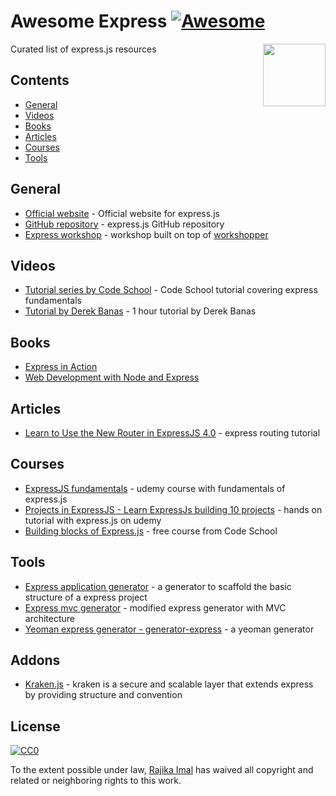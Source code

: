 # Awesome Express [![Awesome](https://cdn.rawgit.com/sindresorhus/awesome/d7305f38d29fed78fa85652e3a63e154dd8e8829/media/badge.svg)](https://github.com/sindresorhus/awesome)

[<img src="https://camo.githubusercontent.com/fc61dcbdb7a6e49d3adecc12194b24ab20dfa25b/68747470733a2f2f692e636c6f756475702e636f6d2f7a6659366c4c376546612d3330303078333030302e706e67" align="right" width="100">](http://electron.atom.io)

Curated list of express.js resources

## Contents 

- [General](#general)
- [Videos](#videos)
- [Books](#books)
- [Articles](#articles)
- [Courses](#courses)
- [Tools](#tools)

## General
- [Official website](http://expressjs.com) - Official website for express.js
- [GitHub repository](https://github.com/expressjs/express) - express.js GitHub repository
- [Express workshop](https://github.com/azat-co/expressworks) - workshop built on top of [workshopper](https://github.com/workshopper/workshopper)

## Videos
- [Tutorial series by Code School](https://www.youtube.com/watch?v=IjXAr5CJ2Ec) - Code School tutorial covering express fundamentals
- [Tutorial by Derek Banas](https://www.youtube.com/watch?v=xDCKcNBFsuI) - 1 hour tutorial by Derek Banas

## Books
- [Express in Action](https://www.manning.com/books/express-in-action)
- [Web Development with Node and Express](http://shop.oreilly.com/product/0636920032977.do)

## Articles
- [Learn to Use the New Router in ExpressJS 4.0](https://scotch.io/tutorials/learn-to-use-the-new-router-in-expressjs-4) - express routing tutorial

## Courses
- [ExpressJS fundamentals](https://www.udemy.com/expressjs-fundamentals/) - udemy course with fundamentals of express.js
- [Projects in ExpressJS - Learn ExpressJs building 10 projects](https://www.udemy.com/projects-in-expressjs-learn-expressjs-building-10-projects/) - hands on tutorial with express.js on udemy
- [Building blocks of Express.js](https://www.codeschool.com/courses/building-blocks-of-express-js) - free course from Code School

## Tools
- [Express application generator](https://expressjs.com/en/starter/generator.html) - a generator to scaffold the basic structure of a express project
- [Express mvc generator](https://github.com/rajikaimal/express-mvc) - modified express generator with MVC architecture
- [Yeoman express generator - generator-express](https://github.com/petecoop/generator-express) - a yeoman generator

## Addons
- [Kraken.js](http://krakenjs.com) - kraken is a secure and scalable layer that extends express by providing structure and convention

## License

[![CC0](http://mirrors.creativecommons.org/presskit/buttons/88x31/svg/cc-zero.svg)](https://creativecommons.org/publicdomain/zero/1.0/)

To the extent possible under law, [Rajika Imal](https://rajikaimal.github.io) has waived all copyright and related or neighboring rights to this work.
